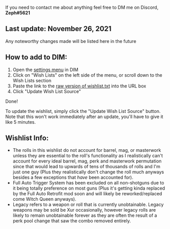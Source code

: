 If you need to contact me about anything feel free to DM me on Discord, **Zeph#5621**

## Last update: November 26, 2021
Any noteworthy changes made will be listed here in the future

## How to add to DIM:

1) Open the [settings menu](https://app.destinyitemmanager.com/settings) in DIM
2) Click on "Wish Lists" on the left side of the menu, or scroll down to the Wish Lists section
3) Paste the link to the [raw version of wishlist.txt](https://raw.githubusercontent.com/Zephyrr29/DIM-Wishlist/main/wishlist.txt) into the URL box
4) Click "Update Wish List Source"

Done!

To update the wishlist, simply click the "Update Wish List Source" button. Note that this won't work immediately after an update, you'll have to give it like 5 minutes.

## Wishlist Info:

- The rolls in this wishlist do not account for barrel, mag, or masterwork unless they are essential to the roll's functionality as I realistically can't account for every ideal barrel, mag, perk and masterwork permutation since that would lead to upwards of tens of thousands of rolls and I'm just one guy (Plus they realistically don't change the roll much anyways besides a few exceptions that *have* been accounted for).
- Full Auto Trigger System has been excluded on all non-shotguns due to it being totally preference on most guns (Plus it's getting kinda replaced by the Full Auto Retrofit mod soon and will likely be reworked/replaced come Witch Queen anyways).
- Legacy refers to a weapon or roll that is currently unobtainable. Legacy weapons may be sold be Xur occasionally, however legacy rolls are likely to remain unobtainable forever as they are often the result of a perk pool change that saw the combo removed entirely.
